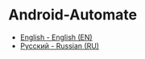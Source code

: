 # Android-Automate
- [English - English (EN)](/Readme/EN.md)
- [Русский - Russian (RU)](/Readme/RU.md)
